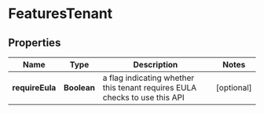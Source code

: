 

# FeaturesTenant


## Properties

Name | Type | Description | Notes
------------ | ------------- | ------------- | -------------
**requireEula** | **Boolean** | a flag indicating whether this tenant requires EULA checks to use this API |  [optional]



